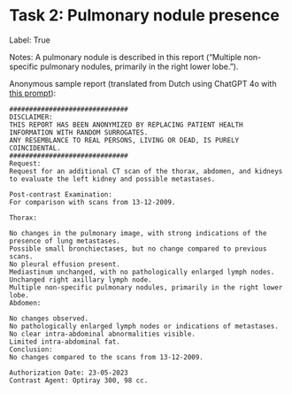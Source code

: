 # Task 2: Pulmonary nodule presence
Label: True

Notes: A pulmonary nodule is described in this report (“Multiple non-specific pulmonary nodules, primarily in the right lower lobe.”).

Anonymous sample report (translated from Dutch using ChatGPT 4o with <a href="https://github.com/DIAGNijmegen/LLM_data_extractor/blob/2be30cb35ec58b7e3c9244411624538feecc93ca/data_extractor/prompt_templates/translation/system_prompt.txt" target="_blank">this prompt</a>):
```
##############################
DISCLAIMER: 
THIS REPORT HAS BEEN ANONYMIZED BY REPLACING PATIENT HEALTH INFORMATION WITH RANDOM SURROGATES.
ANY RESEMBLANCE TO REAL PERSONS, LIVING OR DEAD, IS PURELY COINCIDENTAL.
##############################
Request:
Request for an additional CT scan of the thorax, abdomen, and kidneys to evaluate the left kidney and possible metastases.

Post-contrast Examination:
For comparison with scans from 13-12-2009.

Thorax:

No changes in the pulmonary image, with strong indications of the presence of lung metastases.
Possible small bronchiectases, but no change compared to previous scans.
No pleural effusion present.
Mediastinum unchanged, with no pathologically enlarged lymph nodes.
Unchanged right axillary lymph node.
Multiple non-specific pulmonary nodules, primarily in the right lower lobe.
Abdomen:

No changes observed.
No pathologically enlarged lymph nodes or indications of metastases.
No clear intra-abdominal abnormalities visible.
Limited intra-abdominal fat.
Conclusion:
No changes compared to the scans from 13-12-2009.

Authorization Date: 23-05-2023
Contrast Agent: Optiray 300, 98 cc.
```
